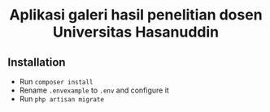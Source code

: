 <h1 align="center">
    Aplikasi galeri hasil penelitian dosen Universitas Hasanuddin
</h1>

## Installation
- Run `composer install`
- Rename `.envexample` to `.env` and configure it
- Run `php artisan migrate`